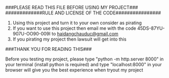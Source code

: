###PLEASE READ THIS FILE BEFORE USING MY PROJECT###
#############RULE AND LICENSE OF THE CODE################
1. Using this project and turn it to your own consider as pirating 
2. If you want to use this project then email me with the code 45DS-87YU-907U-OO90-009I to haidangchauduc@gmail.com
3. If you pirating my project then lawsuit will get into this

###THANK YOU FOR READING THIS###

Before you testing my project, please type "python -m http.server 8000" in your terminal (install python is required) and type "localhost:8000" in your browser will give you the best experience when tryout my project
